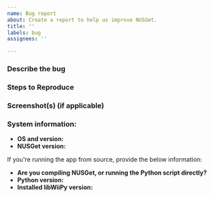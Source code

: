 ```yaml
---
name: Bug report
about: Create a report to help us improve NUSGet.
title: ''
labels: bug
assignees: ''

---
```


### Describe the bug


### Steps to Reproduce


### Screenshot(s) (if applicable)


### System information:
 - **OS and version:**
 - **NUSGet version:**

If you're running the app from source, provide the below information:
 - **Are you compiling NUSGet, or running the Python script directly?**
 - **Python version:**
 - **Installed libWiiPy version:**
